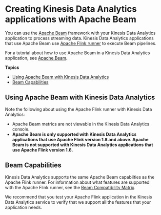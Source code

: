 # Creating Kinesis Data Analytics applications with Apache Beam<a name="how-creating-apps-beam"></a>

You can use the [Apache Beam](https://beam.apache.org/) framework with your Kinesis Data Analytics application to process streaming data\. Kinesis Data Analytics applications that use Apache Beam use [Apache Flink runner](https://beam.apache.org/documentation/runners/flink/) to execute Beam pipelines\.

For a tutorial about how to use Apache Beam in a Kinesis Data Analytics application, see [Apache Beam](examples-beam.md)\.

**Topics**
+ [Using Apache Beam with Kinesis Data Analytics](#how-creating-apps-beam-using)
+ [Beam Capabilities](#how-creating-apps-beam-capabilities)

## Using Apache Beam with Kinesis Data Analytics<a name="how-creating-apps-beam-using"></a>

Note the following about using the Apache Flink runner with Kinesis Data Analytics:
+ Apache Beam metrics are not viewable in the Kinesis Data Analytics console\.
+ **Apache Beam is only supported with Kinesis Data Analytics applications that use Apache Flink version 1\.8 and above\. Apache Beam is not supported with Kinesis Data Analytics applications that use Apache Flink version 1\.6\.**

## Beam Capabilities<a name="how-creating-apps-beam-capabilities"></a>

Kinesis Data Analytics supports the same Apache Beam capabilties as the Apache Flink runner\. For information about what features are supported with the Apache Flink runner, see the [Beam Compatibility Matrix](https://beam.apache.org/documentation/runners/capability-matrix/)\. 

We recommend that you test your Apache Flink application in the Kinesis Data Analytics service to verify that we support all the features that your application needs\.